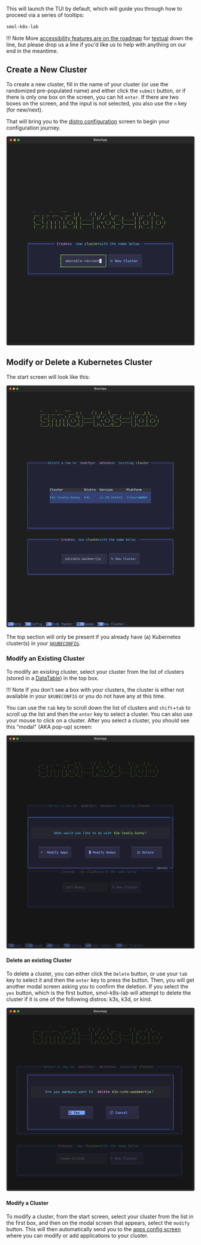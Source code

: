 This will launch the TUI by default, which will guide you through how to proceed via a series of tooltips:

```bash
smol-k8s-lab
```

!!! Note
    More [accessibility features are on the roadmap](https://textual.textualize.io/roadmap/#features) for [textual](https://textual.textualize.io/) down the line, but please drop us a line if you'd like us to help with anything on our end in the meantime.


## Create a New Cluster

To create a new cluster, fill in the name of your cluster (or use the randomized pre-populated name) and either click the `submit` button, or if there is only one box on the screen, you can hit `enter`. If there are two boxes on the screen, and the input is not selected, you also use the `n` key (for new/next).

That will bring you to the [distro configuration](/distro_screen) screen to begin your configuration journey.

[<img src="../../assets/images/screenshots/start_screen.svg" alt="terminal screenshot of the smol-k8s-lab start screen. The screenshot shows smol-k8s-lab spelled out in block letters followed by one box containing two elements: an input field, pre-populated with a random cluster name, and a submit button for that input field.">](../../assets/images/screenshots/start_screen.svg)


## Modify or Delete a Kubernetes Cluster

The start screen will look like this:

[<img src="../../assets/images/screenshots/start_screen_with_existing_clusters.svg" alt="terminal screenshot of the smol-k8s-lab start screen. The screen shows smol-k8s-lab spelled out in blocky letters followed by two boxes. The first box is for modifying or deleting an existing cluster with an example cluster in a table. The second box shows an input field for the name of a new cluster as well as a button next to it to submit the cluster name">](../../assets/images/screenshots/start_screen_with_existing_clusters.svg)


The top section will only be present if you already have (a) Kubernetes cluster(s) in your [`$KUBECONFIG`](https://kubernetes.io/docs/concepts/configuration/organize-cluster-access-kubeconfig/#the-kubeconfig-environment-variable).


### Modify an Existing Cluster

To modify an existing cluster, select your cluster from the list of clusters (stored in a [DataTable](https://textual.textualize.io/widgets/data_table/)) in the top box. 

!!! Note
    If you don't see a box with your clusters, the cluster is either not available in your `$KUBECONFIG` or you do not have any at this time.

You can use the `tab` key to scroll down the list of clusters and `shift`+`tab` to scroll up the list and then the `enter` key to select a cluster. You can also use your mouse to click on a cluster. After you select a cluster, you should see this "modal" (AKA pop-up) screen:

[<img src="../../assets/images/screenshots/modify_cluster_modal_screen.svg" alt="terminal screenshot showing smol-k8s-lab after selecting a cluster from the list. This shows the previous screen dimmed in the background with an overlaid modal screen featuring the text 'What would you like to do with $CLUSTER_NAME' and 3 buttons. Button 1: Modify, Button 2: Delete, Button 3: Cancel">](../../assets/images/screenshots/modify_cluster_modal_screen.svg)


#### Delete an existing Cluster

To delete a cluster, you can either click the `Delete` button, or use your `tab` key to select it and then the `enter` key to press the button. Then, you will get another modal screen asking you to confirm the deletion. If you select the `yes` button, which is the first button, smol-k8s-lab will attempt to delete the cluster if it is one of the following distros: k3s, k3d, or kind.


[<img src="../../assets/images/screenshots/delete_cluster_confirmation.svg" alt="terminal screenshot showing smol-k8s-lab after selecting delete button. Shows a deletion confirmation modal screen that says 'Are you sure?' and it has two buttons: button 1: yes, button 2: cancel">](../../assets/images/screenshots/delete_cluster_confirmation.svg)


#### Modify a Cluster

To modify a cluster, from the start screen, select your cluster from the list in the first box, and then on the modal screen that appears, select the `modify` button. This will then automatically send you to the [apps config screen](/apps_screen) where you can modify or add applications to your cluster.
